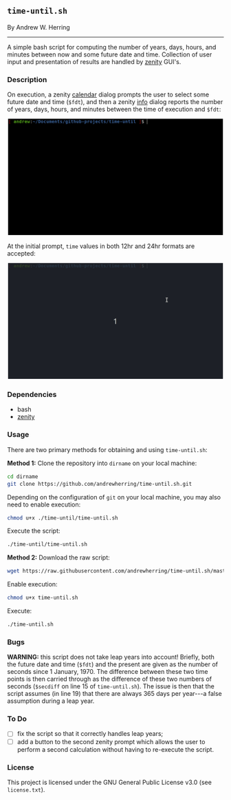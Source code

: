 
## `time-until.sh`

By Andrew W. Herring

---

A simple bash script for computing the number of years, days, hours, and minutes between now and some future date and time. Collection of user input and presentation of results are handled by [zenity](https://help.gnome.org/users/zenity/stable/) GUI's.

### Description

On execution, a zenity [calendar](https://help.gnome.org/users/zenity/stable/calendar.html.en) dialog prompts the user to select some future date and time (`$fdt`), and then a zenity [info](https://help.gnome.org/users/zenity/stable/info.html.en) dialog reports the number of years, days, hours, and minutes between the time of execution and `$fdt`:
<p align="center">
	<img alt="demonstrating time-until.sh with time given in 12hr format" src="./img/time-until-1.gif" width="500"/>
</p>

At the initial prompt, `time` values in both 12hr and 24hr formats are accepted:

<p align="center">
	<img alt="demonstrating time-until.sh with time given in 24hr format" src="./img/time-until-2.gif" width="500"/>
</p>

### Dependencies
* bash
* [zenity](https://help.gnome.org/users/zenity/)

### Usage
There are two primary methods for obtaining and using `time-until.sh`:

**Method 1:** Clone the repository into `dirname` on your local machine:
```bash
cd dirname
git clone https://github.com/andrewherring/time-until.sh.git
```
Depending on the configuration of `git` on your local machine, you may also need to enable execution:
```bash
chmod u+x ./time-until/time-until.sh
```
Execute the script:
```bash
./time-until/time-until.sh
```

**Method 2:** Download the raw script:
```bash
wget https://raw.githubusercontent.com/andrewherring/time-until.sh/master/time-until.sh
```
Enable execution:
```bash
chmod u+x time-until.sh
```
Execute:
	
```bash
./time-until.sh
```
	
### Bugs
**WARNING:** this script does not take leap years into account! Briefly, both the future date and time (`$fdt`) and the present are given as the number of seconds since 1 January, 1970. The difference between these two time points is then carried through as the difference of these two numbers of seconds (`$secdiff` on line 15 of `time-until.sh`). The issue is then that the script assumes (in line 19) that there are always 365 days per year---a false assumption during a leap year. 

### To Do

- [ ] fix the script so that it correctly handles leap years;
- [ ] add a button to the second zenity prompt which allows the user to perform a second calculation without having to re-execute the script.

### License
This project is licensed under the GNU General Public License v3.0 (see `license.txt`).